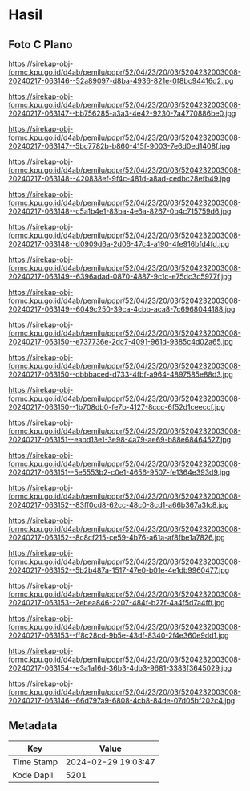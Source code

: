 # Hasil

## Foto C Plano

https://sirekap-obj-formc.kpu.go.id/d4ab/pemilu/pdpr/52/04/23/20/03/5204232003008-20240217-063146--52a89097-d8ba-4936-821e-0f8bc94416d2.jpg

https://sirekap-obj-formc.kpu.go.id/d4ab/pemilu/pdpr/52/04/23/20/03/5204232003008-20240217-063147--bb756285-a3a3-4e42-9230-7a4770886be0.jpg

https://sirekap-obj-formc.kpu.go.id/d4ab/pemilu/pdpr/52/04/23/20/03/5204232003008-20240217-063147--5bc7782b-b860-415f-9003-7e6d0ed1408f.jpg

https://sirekap-obj-formc.kpu.go.id/d4ab/pemilu/pdpr/52/04/23/20/03/5204232003008-20240217-063148--420838ef-9f4c-481d-a8ad-cedbc28efb49.jpg

https://sirekap-obj-formc.kpu.go.id/d4ab/pemilu/pdpr/52/04/23/20/03/5204232003008-20240217-063148--c5a1b4e1-83ba-4e6a-8267-0b4c715759d6.jpg

https://sirekap-obj-formc.kpu.go.id/d4ab/pemilu/pdpr/52/04/23/20/03/5204232003008-20240217-063148--d0909d6a-2d06-47c4-a190-4fe916bfd4fd.jpg

https://sirekap-obj-formc.kpu.go.id/d4ab/pemilu/pdpr/52/04/23/20/03/5204232003008-20240217-063149--6396adad-0870-4887-9c1c-e75dc3c5977f.jpg

https://sirekap-obj-formc.kpu.go.id/d4ab/pemilu/pdpr/52/04/23/20/03/5204232003008-20240217-063149--6049c250-39ca-4cbb-aca8-7c6968044188.jpg

https://sirekap-obj-formc.kpu.go.id/d4ab/pemilu/pdpr/52/04/23/20/03/5204232003008-20240217-063150--e737736e-2dc7-4091-961d-9385c4d02a65.jpg

https://sirekap-obj-formc.kpu.go.id/d4ab/pemilu/pdpr/52/04/23/20/03/5204232003008-20240217-063150--dbbbaced-d733-4fbf-a964-4897585e88d3.jpg

https://sirekap-obj-formc.kpu.go.id/d4ab/pemilu/pdpr/52/04/23/20/03/5204232003008-20240217-063150--1b708db0-fe7b-4127-8ccc-6f52d1ceeccf.jpg

https://sirekap-obj-formc.kpu.go.id/d4ab/pemilu/pdpr/52/04/23/20/03/5204232003008-20240217-063151--eabd13e1-3e98-4a79-ae69-b88e68464527.jpg

https://sirekap-obj-formc.kpu.go.id/d4ab/pemilu/pdpr/52/04/23/20/03/5204232003008-20240217-063151--5e5553b2-c0e1-4656-9507-fe1364e393d9.jpg

https://sirekap-obj-formc.kpu.go.id/d4ab/pemilu/pdpr/52/04/23/20/03/5204232003008-20240217-063152--83ff0cd8-62cc-48c0-8cd1-a66b367a3fc8.jpg

https://sirekap-obj-formc.kpu.go.id/d4ab/pemilu/pdpr/52/04/23/20/03/5204232003008-20240217-063152--8c8cf215-ce59-4b76-a61a-af8fbe1a7826.jpg

https://sirekap-obj-formc.kpu.go.id/d4ab/pemilu/pdpr/52/04/23/20/03/5204232003008-20240217-063152--5b2b487a-1517-47e0-b01e-4e1db9960477.jpg

https://sirekap-obj-formc.kpu.go.id/d4ab/pemilu/pdpr/52/04/23/20/03/5204232003008-20240217-063153--2ebea846-2207-484f-b27f-4a4f5d7a4fff.jpg

https://sirekap-obj-formc.kpu.go.id/d4ab/pemilu/pdpr/52/04/23/20/03/5204232003008-20240217-063153--ff8c28cd-9b5e-43df-8340-2f4e360e9dd1.jpg

https://sirekap-obj-formc.kpu.go.id/d4ab/pemilu/pdpr/52/04/23/20/03/5204232003008-20240217-063154--e3a1a16d-36b3-4db3-9681-3383f3645029.jpg

https://sirekap-obj-formc.kpu.go.id/d4ab/pemilu/pdpr/52/04/23/20/03/5204232003008-20240217-063146--66d797a9-6808-4cb8-84de-07d05bf202c4.jpg


## Metadata

| Key        | Value               |
| ---------- | ------------------- |
| Time Stamp | 2024-02-29 19:03:47 |
| Kode Dapil | 5201                |



